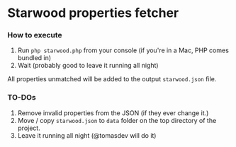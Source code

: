 # Starwood properties fetcher

### How to execute

1. Run `php starwood.php` from your console (if you're in a Mac, PHP comes bundled in)
2. Wait (probably good to leave it running all night)

All properties unmatched will be added to the output `starwood.json` file.

### TO-DOs

1. Remove invalid properties from the JSON (if they ever change it.)
2. Move / copy `starwood.json` to `data` folder on the top directory of the project.
3. Leave it running all night (@tomasdev will do it)